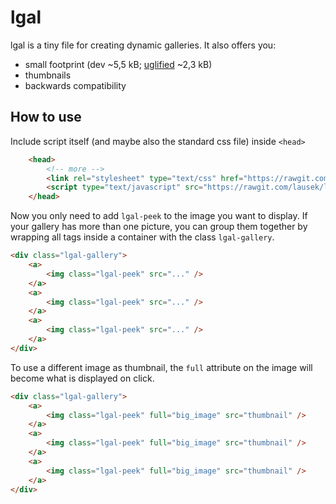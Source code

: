 # lgal

lgal is a tiny file for creating dynamic galleries. It also offers you:

- small footprint (dev ~5,5 kB; [uglified](https://www.uglifyjs.net/) ~2,3 kB)
- thumbnails
- backwards compatibility

## How to use

Include script itself (and maybe also the standard css file) inside `<head>`

``` html
    <head>
        <!-- more -->
        <link rel="stylesheet" type="text/css" href="https://rawgit.com/lausek/lgal/master/lgal.min.css" />
        <script type="text/javascript" src="https://rawgit.com/lausek/lgal/master/lgal.min.js"></script>
    </head>
```

Now you only need to add `lgal-peek` to the image you want to display. If your gallery has more than one picture, you can group them together by wrapping all tags inside a container with the class `lgal-gallery`.

``` html
<div class="lgal-gallery">
    <a>
        <img class="lgal-peek" src="..." />
    </a>
    <a>
        <img class="lgal-peek" src="..." />
    </a>
    <a>
        <img class="lgal-peek" src="..." />
    </a>
</div>
```

To use a different image as thumbnail, the `full` attribute on the image will become what is displayed on click.


``` html
<div class="lgal-gallery">
    <a>
        <img class="lgal-peek" full="big_image" src="thumbnail" />
    </a>
    <a>
        <img class="lgal-peek" full="big_image" src="thumbnail" />
    </a>
    <a>
        <img class="lgal-peek" full="big_image" src="thumbnail" />
    </a>
</div>
```
